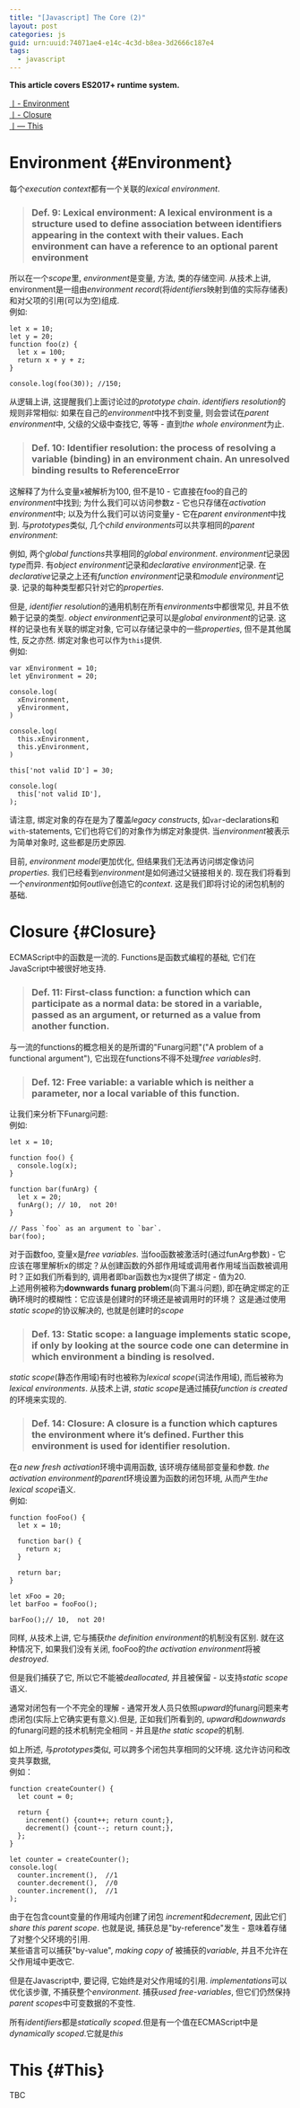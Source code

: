 ```yaml
---
title: "[Javascript] The Core (2)"
layout: post
categories: js
guid: urn:uuid:74071ae4-e14c-4c3d-b8ea-3d2666c187e4
tags:
  - javascript
---
```

**This article covers ES2017+ runtime system.**

[丨- Environment](#Environment)  
[丨- Closure](#Closure)  
[丨— This](#This)  

# Environment {#Environment} 

每个*execution context*都有一个关联的*lexical environment*.  
> ### Def. 9: Lexical environment: A lexical environment is a structure used to define association between identifiers appearing in the context with their values. Each environment can have a reference to an optional parent environment  

所以在一个*scope*里,  *environment*是变量,  方法,  类的存储空间. 从技术上讲,  environment是一组由*environment record*(将*identifiers*映射到值的实际存储表)和对父项的引用(可以为空)组成.  
例如:  
~~~
let x = 10;
let y = 20;
function foo(z) {
  let x = 100;
  return x + y + z;
}

console.log(foo(30)); //150;
~~~  
从逻辑上讲,  这提醒我们上面讨论过的*prototype chain*. *identifiers resolution*的规则非常相似: 如果在自己的*environment*中找不到变量, 则会尝试在*parent environment*中, 父级的父级中查找它,  等等 - 直到*the whole environment*为止.  
> ### Def. 10: Identifier resolution: the process of resolving a variable (binding) in an environment chain. An unresolved binding results to ReferenceError

这解释了为什么变量x被解析为100,  但不是10 - 它直接在foo的自己的*environment*中找到; 为什么我们可以访问参数z - 它也只存储在*activation environment*中; 以及为什么我们可以访问变量y - 它在*parent environment*中找到. 与*prototypes*类似, 几个*child environments*可以共享相同的*parent environment*:  
  
例如,  两个*global functions*共享相同的*global environment*. *environment*记录因*type*而异. 有*object environment*记录和*declarative environment*记录. 在*declarative*记录之上还有*function environment*记录和*module environment*记录. 记录的每种类型都只针对它的*properties*.  
  
但是, *identifier resolution*的通用机制在所有*environments*中都很常见, 并且不依赖于记录的类型. *object environment*记录可以是*global environment*的记录. 这样的记录也有关联的绑定对象,  它可以存储记录中的一些*properties*,  但不是其他属性, 反之亦然. 绑定对象也可以作为`this`提供.  
例如:  
~~~
var xEnvironment = 10;
let yEnvironment = 20;

console.log(
  xEnvironment, 
  yEnvironment, 
)

console.log(
  this.xEnvironment, 
  this.yEnvironment, 
)

this['not valid ID'] = 30;

console.log(
  this['not valid ID'], 
);
~~~
请注意, 绑定对象的存在是为了覆盖*legacy constructs*,  如`var`-declarations和`with`-statements,  它们也将它们的对象作为绑定对象提供. 当*environment*被表示为简单对象时,  这些都是历史原因.  
  
目前, *environment model*更加优化, 但结果我们无法再访问绑定像访问*properties*. 我们已经看到*environment*是如何通过父链接相关的. 现在我们将看到一个*environment*如何*outlive*创造它的*context*. 这是我们即将讨论的闭包机制的基础.  

# Closure {#Closure}

ECMAScript中的函数是一流的. Functions是函数式编程的基础, 它们在JavaScript中被很好地支持.  
> ### Def. 11: First-class function: a function which can participate as a normal data: be stored in a variable,  passed as an argument,  or returned as a value from another function.  

与一流的functions的概念相关的是所谓的"Funarg问题"("A problem of a functional argument"),  它出现在functions不得不处理*free variables*时.  
> ### Def. 12: Free variable: a variable which is neither a parameter,  nor a local variable of this function.
  
让我们来分析下Funarg问题:  
例如:  
~~~
let x = 10;
 
function foo() {
  console.log(x);
}
 
function bar(funArg) {
  let x = 20;
  funArg(); // 10,  not 20!
}
 
// Pass `foo` as an argument to `bar`.
bar(foo);
~~~
对于函数foo, 变量x是*free variables*. 当foo函数被激活时(通过funArg参数) - 它应该在哪里解析x的绑定？从创建函数的外部作用域或调用者作用域当函数被调用时？正如我们所看到的, 调用者即bar函数也为x提供了绑定 - 值为20.  
上述用例被称为**downwards funarg problem**(向下漏斗问题), 即在确定绑定的正确环境时的模糊性：它应该是创建时的环境还是被调用时的环境？ 这是通过使用*static scope*的协议解决的, 也就是创建时的*scope*  
> ### Def. 13: Static scope: a language implements static scope,  if only by looking at the source code one can determine in which environment a binding is resolved.  

*static scope*(静态作用域)有时也被称为*lexical scope*(词法作用域), 而后被称为*lexical environments*. 从技术上讲, *static scope*是通过捕获*function is created*的环境来实现的.  
> ### Def. 14: Closure: A closure is a function which captures the environment where it’s defined. Further this environment is used for identifier resolution.  

在*a new fresh activation*环境中调用函数,  该环境存储局部变量和参数. *the activation environment*的*parent*环境设置为函数的闭包环境, 从而产生*the lexical scope*语义.  
例如:  
~~~
function fooFoo() {
  let x = 10;

  function bar() {
    return x;
  }
  
  return bar;
}

let xFoo = 20;
let barFoo = fooFoo();

barFoo();// 10,  not 20!
~~~
同样, 从技术上讲, 它与捕获*the definition environment*的机制没有区别. 就在这种情况下, 如果我们没有关闭, fooFoo的*the activation environment*将被*destroyed*.  
  
但是我们捕获了它, 所以它不能被*deallocated*, 并且被保留 - 以支持*static scope*语义.  
  
通常对闭包有一个不完全的理解 - 通常开发人员只依照*upward*的funarg问题来考虑闭包(实际上它确实更有意义).但是, 正如我们所看到的, *upward*和*downwards*的funarg问题的技术机制完全相同 - 并且是*the static scope*的机制.  
  
如上所述, 与*prototypes*类似, 可以跨多个闭包共享相同的父环境. 这允许访问和改变共享数据,  
例如：  
~~~
function createCounter() {
  let count = 0;

  return {
    increment() {count++; return count;}, 
    decrement() {count--; return count;}, 
  };
}

let counter = createCounter();
console.log(
  counter.increment(),  //1
  counter.decrement(),  //0
  counter.increment(),  //1
);
~~~
由于在包含count变量的作用域内创建了闭包 *increment*和*decrement*, 因此它们*share this parent scope*. 也就是说, 捕获总是"by-reference"发生 - 意味着存储了对整个父环境的引用.  
某些语言可以捕获"by-value", *making copy of* 被捕获的*variable*, 并且不允许在父作用域中更改它.  
  
但是在Javascript中, 要记得, 它始终是对父作用域的引用. *implementations*可以优化该步骤, 不捕获整个*environment*. 捕获*used free-variables*, 但它们仍然保持*parent scopes*中可变数据的不变性.    
  
所有*identifiers*都是*statically scoped*.但是有一个值在ECMAScript中是*dynamically scoped*.它就是*this*

# This {#This}
TBC
